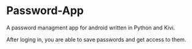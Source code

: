 # Password-App

A password managment app for android written in Python and Kivi.

After loging in, you are able to save passwords and get access to them.
